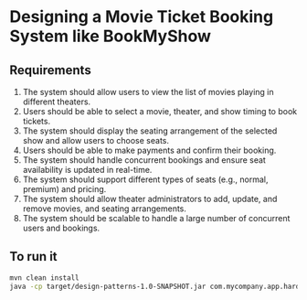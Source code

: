 # Designing a Movie Ticket Booking System like BookMyShow

## Requirements

1. The system should allow users to view the list of movies playing in different theaters.
2. Users should be able to select a movie, theater, and show timing to book tickets.
3. The system should display the seating arrangement of the selected show and allow users to choose seats.
4. Users should be able to make payments and confirm their booking.
5. The system should handle concurrent bookings and ensure seat availability is updated in real-time.
6. The system should support different types of seats (e.g., normal, premium) and pricing.
7. The system should allow theater administrators to add, update, and remove movies, and seating arrangements.
8. The system should be scalable to handle a large number of concurrent users and bookings.

## To run it

```bash
mvn clean install
java -cp target/design-patterns-1.0-SNAPSHOT.jar com.mycompany.app.hard.movie_ticket_booking.Main
```
